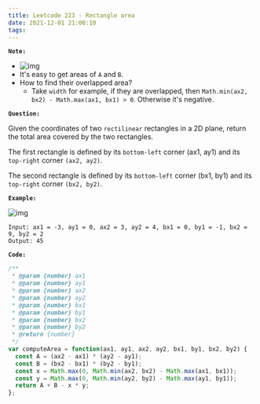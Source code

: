 ```yaml
---
title: Leetcode 223 - Rectangle area
date: 2021-12-01 21:00:10
tags:
---
```

**`Note:`**
- ![img](https://i.imgur.com/lFXoXFc.png)
- It's easy to get areas of `A` and `B`.
- How to find their overlapped area?
  - Take `width` for example, if they are overlapped, then `Math.min(ax2, bx2) - Math.max(ax1, bx1) > 0`. Otherwise it's negative.

**`Question:`**

Given the coordinates of two `rectilinear` rectangles in a 2D plane, return the total area covered by the two rectangles.

The first rectangle is defined by its `bottom-left` corner (ax1, ay1) and its `top-right` corner `(ax2, ay2)`.

The second rectangle is defined by its `bottom-left` corner (bx1, by1) and its `top-right` corner `(bx2, by2)`.

**`Example:`**

![img](https://assets.leetcode.com/uploads/2021/05/08/rectangle-plane.png)
```
Input: ax1 = -3, ay1 = 0, ax2 = 3, ay2 = 4, bx1 = 0, by1 = -1, bx2 = 9, by2 = 2
Output: 45
```

**`Code:`**
```javascript
/**
 * @param {number} ax1
 * @param {number} ay1
 * @param {number} ax2
 * @param {number} ay2
 * @param {number} bx1
 * @param {number} by1
 * @param {number} bx2
 * @param {number} by2
 * @return {number}
 */
var computeArea = function(ax1, ay1, ax2, ay2, bx1, by1, bx2, by2) {
  const A = (ax2 - ax1) * (ay2 - ay1);
  const B = (bx2 - bx1) * (by2 - by1);
  const x = Math.max(0, Math.min(ax2, bx2) - Math.max(ax1, bx1));
  const y = Math.max(0, Math.min(ay2, by2) - Math.max(ay1, by1));
  return A + B - x * y;
};
```